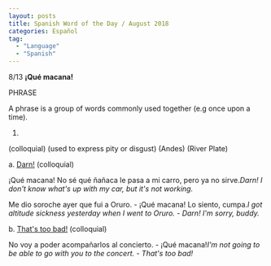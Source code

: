 ```yaml
---
layout: posts
title: Spanish Word of the Day / August 2018
categories: Español
tag:
  - "Language"
  - "Spanish"
---
```


8/13 **¡Qué macana!**

PHRASE

A phrase is a group of words commonly used together (e.g once upon a time).

1. 

(colloquial) (used to express pity or disgust) (Andes) (River Plate)

a. [Darn!](http://www.spanishdict.com/translate/Darn!) (colloquial) 

¡Qué macana! No sé qué ñañaca le pasa a mi carro, pero ya no sirve.*Darn! I don't know what's up with my car, but it's not working.*

Me dio soroche ayer que fui a Oruro. - ¡Qué macana! Lo siento, cumpa.*I got altitude sickness yesterday when I went to Oruro. - Darn! I'm sorry, buddy.*

b. [That's too bad!](http://www.spanishdict.com/translate/That's%20too%20bad!) (colloquial) 

No voy a poder acompañarlos al concierto. - ¡Qué macana!*I'm not going to be able to go with you to the concert. - That's too bad!*
